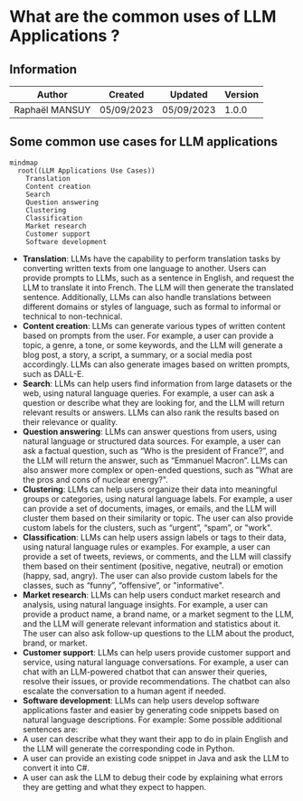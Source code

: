 # What are the common uses of LLM Applications ?

## Information

| Author         | Created    | Updated    | Version |
| -------------- | ---------- | ---------- | ------- |
| Raphaël MANSUY | 05/09/2023 | 05/09/2023 | 1.0.0   |

## Some common use cases for LLM applications

```mermaid
mindmap
  root((LLM Applications Use Cases))
    Translation
    Content creation
    Search
    Question answering
    Clustering
    Classification
    Market research
    Customer support
    Software development
```

- **Translation**: LLMs have the capability to perform translation tasks by converting written texts from one language to another. Users can provide prompts to LLMs, such as a sentence in English, and request the LLM to translate it into French. The LLM will then generate the translated sentence. Additionally, LLMs can also handle translations between different domains or styles of language, such as formal to informal or technical to non-technical.
- **Content creation**: LLMs can generate various types of written content based on prompts from the user. For example, a user can provide a topic, a genre, a tone, or some keywords, and the LLM will generate a blog post, a story, a script, a summary, or a social media post accordingly. LLMs can also generate images based on written prompts, such as DALL-E.
- **Search**: LLMs can help users find information from large datasets or the web, using natural language queries. For example, a user can ask a question or describe what they are looking for, and the LLM will return relevant results or answers. LLMs can also rank the results based on their relevance or quality.
- **Question answering**: LLMs can answer questions from users, using natural language or structured data sources. For example, a user can ask a factual question, such as “Who is the president of France?”, and the LLM will return the answer, such as “Emmanuel Macron”. LLMs can also answer more complex or open-ended questions, such as "What are the pros and cons of nuclear energy?".
- **Clustering**: LLMs can help users organize their data into meaningful groups or categories, using natural language labels. For example, a user can provide a set of documents, images, or emails, and the LLM will cluster them based on their similarity or topic. The user can also provide custom labels for the clusters, such as “urgent”, “spam”, or "work".
- **Classification**: LLMs can help users assign labels or tags to their data, using natural language rules or examples. For example, a user can provide a set of tweets, reviews, or comments, and the LLM will classify them based on their sentiment (positive, negative, neutral) or emotion (happy, sad, angry). The user can also provide custom labels for the classes, such as “funny”, “offensive”, or "informative".
- **Market research**: LLMs can help users conduct market research and analysis, using natural language insights. For example, a user can provide a product name, a brand name, or a market segment to the LLM, and the LLM will generate relevant information and statistics about it. The user can also ask follow-up questions to the LLM about the product, brand, or market.
- **Customer support**: LLMs can help users provide customer support and service, using natural language conversations. For example, a user can chat with an LLM-powered chatbot that can answer their queries, resolve their issues, or provide recommendations. The chatbot can also escalate the conversation to a human agent if needed.
- **Software development**: LLMs can help users develop software applications faster and easier by generating code snippets based on natural language descriptions. For example:
  Some possible additional sentences are:
- A user can describe what they want their app to do in plain English and the LLM will generate the corresponding code in Python.
- A user can provide an existing code snippet in Java and ask the LLM to convert it into C#.
- A user can ask the LLM to debug their code by explaining what errors they are getting and what they expect to happen.
